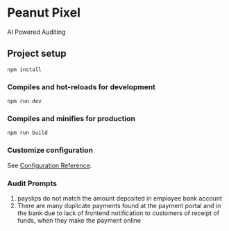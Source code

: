 # Peanut Pixel

AI Powered Auditing

## Project setup
```
npm install
```

### Compiles and hot-reloads for development
```
npm run dev
```

### Compiles and minifies for production
```
npm run build
```

### Customize configuration
See [Configuration Reference](https://vitejs.dev/guide/).


### Audit Prompts
1. payslips do not match the amount deposited in employee bank account
2. There are many duplicate payments found at the payment portal and in the bank due to lack of frontend notification to customers of receipt of funds, when they make the payment online

